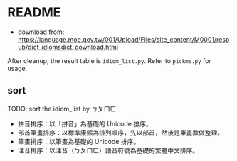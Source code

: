 # README

- download from: https://language.moe.gov.tw/001/Upload/Files/site_content/M0001/respub/dict_idiomsdict_download.html

After cleanup, the result table is ```idiom_list.py```. Refer to ```pickme.py``` for usage.

## sort

TODO: sort the idiom_list by ㄅㄆㄇㄈ.

- 拼音排序：以「拼音」為基礎的 Unicode 排序。
- 部首筆畫排序：以標準康熙為排列順序，先以部首，然後是筆畫數做整理。
- 筆畫排序：以筆畫為基礎的 Unicode 排序。
- 注音排序：以注音（ㄅㄆㄇㄈ）語音符號為基礎的繁體中文排序。
